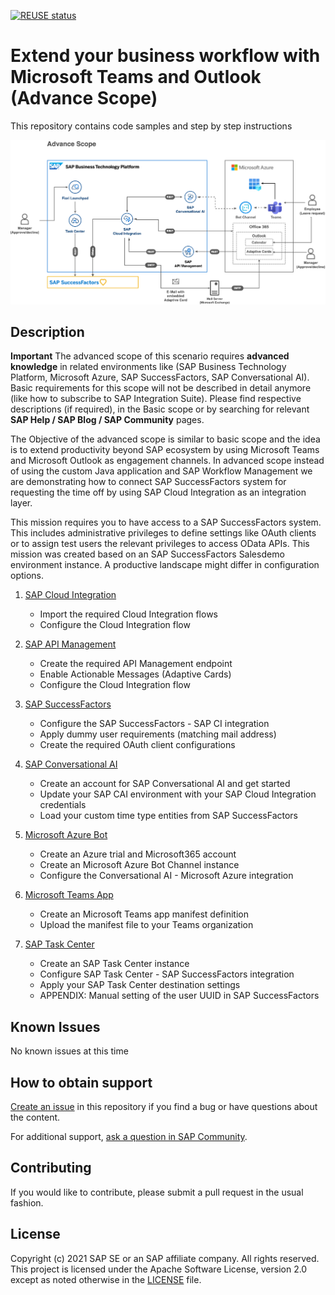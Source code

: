 [![REUSE status](https://api.reuse.software/badge/github.com/SAP-samples/btp-extend-workflow-cai-msteams)](https://api.reuse.software/info/github.com/SAP-samples/btp-extend-workflow-cai-msteams)

# Extend your business workflow with Microsoft Teams and Outlook (Advance Scope)

This repository contains code samples and step by step instructions 

![Solution Architecture](-/../images/Advance%20Scope.png)

## Description

**Important**
The advanced scope of this scenario requires **advanced knowledge** in related environments like (SAP Business Technology Platform, Microsoft Azure, SAP SuccessFactors, SAP Conversational AI). Basic requirements for this scope will not be described in detail anymore (like how to subscribe to SAP Integration Suite). Please find respective descriptions (if required), in the Basic scope or by searching for relevant **SAP Help / SAP Blog / SAP Community** pages. 


The Objective of the advanced scope is similar to basic scope and the idea is to extend productivity beyond SAP ecosystem by using Microsoft Teams and Microsoft Outlook as engagement channels. In advanced scope instead of using the custom Java application and SAP Workflow Management we are demonstrating how to connect SAP SuccessFactors system for requesting the time off by using SAP Cloud Integration as an integration layer.

This mission requires you to have access to a SAP SuccessFactors system. This includes administrative privileges to define settings like OAuth clients or to assign test users the relevant privileges to access OData APIs. This mission was created based on an SAP SuccessFactors Salesdemo environment instance. A productive landscape might differ in configuration options.

1. [SAP Cloud Integration ](./Part1-CloudIntegration/README.md)
   - Import the required Cloud Integration flows
   - Configure the Cloud Integration flow

2. [SAP API Management](./Part2-APIManagement/README.md)
   - Create the required API Management endpoint
   - Enable Actionable Messages (Adaptive Cards)
   - Configure the Cloud Integration flow

3. [SAP SuccessFactors](./Part3-SuccessFactors/README.md)
   - Configure the SAP SuccessFactors - SAP CI integration
   - Apply dummy user requirements (matching mail address)
   - Create the required OAuth client configurations

4. [SAP Conversational AI](./Part4-ConversationalAI/README.md)
   - Create an account for SAP Conversational AI and get started
   - Update your SAP CAI environment with your SAP Cloud Integration credentials
   - Load your custom time type entities from SAP SuccessFactors 

5. [Microsoft Azure Bot](./Part5-MSAzureBot/README.md)
   - Create an Azure trial and Microsoft365 account
   - Create an Microsoft Azure Bot Channel instance
   - Configure the Conversational AI - Microsoft Azure integration

6. [Microsoft Teams App](./Part6-MSTeamsApp/README.md)
   - Create an Microsoft Teams app manifest definition
   - Upload the manifest file to your Teams organization

7. [SAP Task Center](./Part7-TaskCenter/README.md)
   - Create an SAP Task Center instance
   - Configure SAP Task Center - SAP SuccessFactors integration
   - Apply your SAP Task Center destination settings
   - APPENDIX: Manual setting of the user UUID in SAP SuccessFactors

## Known Issues

No known issues at this time
## How to obtain support

[Create an issue](https://github.com/SAP-samples/btp-extend-workflow-cai-msteams/issues) in this repository if you find a bug or have questions about the content.
 
For additional support, [ask a question in SAP Community](https://answers.sap.com/questions/ask.html).

## Contributing

If you would like to contribute, please submit a pull request in the usual fashion.

## License
Copyright (c) 2021 SAP SE or an SAP affiliate company. All rights reserved. This project is licensed under the Apache Software License, version 2.0 except as noted otherwise in the [LICENSE](LICENSES/Apache-2.0.txt) file.
